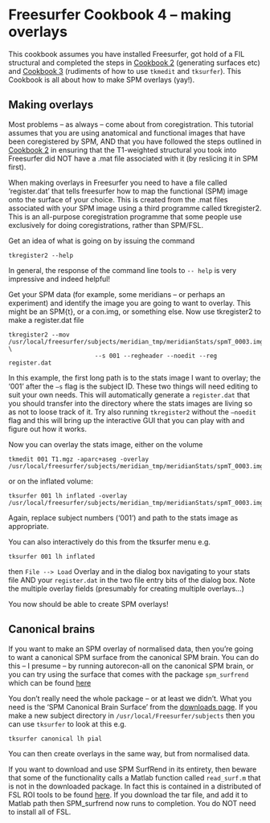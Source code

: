 # Freesurfer Cookbook 4 – making overlays

This cookbook assumes you have installed Freesurfer, got hold of a FIL structural and completed the steps in [Cookbook 2](Cookbook_2.md) (generating surfaces etc) and [Cookbook 3](Cookbook_3.md) (rudiments of how to use `tkmedit` and `tksurfer`). This Cookbook is all about how to make SPM overlays (yay!).

## Making overlays

Most problems – as always – come about from coregistration. This tutorial assumes that you are using anatomical and functional images that have been coregistered by SPM, AND that you have followed the steps outlined in [Cookbook 2](Cookbook_2.md) in ensuring that the T1-weighted structural you took into Freesurfer did NOT have a .mat file associated with it (by reslicing it in SPM first).

When making overlays in Freesurfer you need to have a file called ‘register.dat’ that tells freesurfer how to map the functional (SPM) image onto the surface of your choice. This is created from the .mat files associated with your SPM image using a third programme called tkregister2. This is an all-purpose coregistration programme that some people use exclusively for doing coregistrations, rather than SPM/FSL.

Get an idea of what is going on by issuing the command

```
tkregister2 --help
```

In general, the response of the command line tools to `-- help` is very impressive and indeed helpful!

Get your SPM data (for example, some meridians – or perhaps an experiment) and identify the image you are going to want to overlay. This might be an SPM{t}, or a con.img, or something else. Now use tkregister2 to make a register.dat file

```
tkregister2 --mov /usr/local/freesurfer/subjects/meridian_tmp/meridianStats/spmT_0003.img \
						--s 001 --regheader --noedit --reg register.dat
```

In this example, the first long path is to the stats image I want to overlay; the ‘001’ after the `–s` flag is the subject ID. These two things will need editing to suit your own needs. This will automatically generate a `register.dat` that you should transfer into the directory where the stats images are living so as not to loose track of it. Try also running `tkregister2` without the `–noedit` flag and this will bring up the interactive GUI that you can play with and figure out how it works.

Now you can overlay the stats image, either on the volume

```
tkmedit 001 T1.mgz -aparc+aseg -overlay /usr/local/freesurfer/subjects/meridian_tmp/meridianStats/spmT_0003.img.
```

or on the inflated volume:

```
tksurfer 001 lh inflated -overlay /usr/local/freesurfer/subjects/meridian_tmp/meridianStats/spmT_0003.img
```

Again, replace subject numbers (‘001’) and path to the stats image as appropriate.

You can also interactively do this from the tksurfer menu e.g.

```
tksurfer 001 lh inflated
```

then `File --> Load` Overlay and in the dialog box navigating to your stats file AND your `register.dat` in the two file entry bits of the dialog box. Note the multiple overlay fields (presumably for creating multiple overlays…)

You now should be able to create SPM overlays!

## Canonical brains

If you want to make an SPM overlay of normalised data, then you’re going to want a canonical SPM surface from the canonical SPM brain. You can do this – I presume – by running autorecon-all on the canonical SPM brain, or you can try using the surface that comes with the package `spm_surfrend` which can be found [here](http://spmsurfrend.sourceforge.net/)

You don’t really need the whole package – or at least we didn’t. What you need is the ‘SPM Canonical Brain Surface’ from the [downloads page](http://spmsurfrend.sourceforge.net/Downloads/Downloads.html). If you make a new subject directory in `/usr/local/Freesurfer/subjects` then you can use `tksurfer` to look at this e.g.

```
tksurfer canonical lh pial
```

You can then create overlays in the same way, but from normalised data.

If you want to download and use SPM SurfRend in its entirety, then beware that some of the functionality calls a Matlab function called `read_surf.m` that is not in the downloaded package. In fact this is contained in a distributed of FSL ROI tools to be found [here](http://froi.sourceforge.net/). If you download the tar file, and add it to Matlab path then SPM_surfrend now runs to completion. You do NOT need to install all of FSL.
